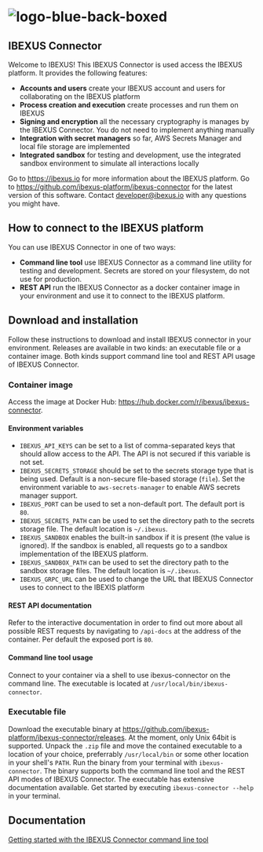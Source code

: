 # ![logo-blue-back-boxed](https://github.com/ibexus-platform/ibexus-connector/assets/67227/d64936b4-372b-4719-b841-2c839936ddb8)

## IBEXUS Connector

Welcome to IBEXUS! This IBEXUS Connector is used access the IBEXUS platform. It provides the following features:

- **Accounts and users** create your IBEXUS account and users for collaborating on the IBEXUS platform
- **Process creation and execution** create processes and run them on IBEXUS
- **Signing and encryption** all the necessary cryptography is manages by the IBEXUS Connector. You do not need to implement anything manually
- **Integration with secret managers** so far, AWS Secrets Manager and local file storage are implemented
- **Integrated sandbox** for testing and development, use the integrated sandbox environment to simulate all interactions locally

Go to <https://ibexus.io> for more information about the IBEXUS platform. Go to <https://github.com/ibexus-platform/ibexus-connector> for the latest version of this software. Contact [developer@ibexus.io](mailto:developer@ibexus.io) with any questions you might have.

## How to connect to the IBEXUS platform

You can use IBEXUS Connector in one of two ways:

- **Command line tool** use IBEXUS Connector as a command line utility for testing and development. Secrets are stored on your filesystem, do not use for production.
- **REST API** run the IBEXUS Connector as a docker container image in your environment and use it to connect to the IBEXUS platform.

## Download and installation

Follow these instructions to download and install IBEXUS connector in your environment. Releases are available in two kinds: an executable file or a container image. Both kinds support command line tool and REST API usage of IBEXUS Connector.

### Container image

Access the image at Docker Hub: <https://hub.docker.com/r/ibexus/ibexus-connector>.

#### Environment variables

- `IBEXUS_API_KEYS` can be set to a list of comma-separated keys that should allow access to the API. The API is not secured if this variable is not set.
- `IBEXUS_SECRETS_STORAGE` should be set to the secrets storage type that is being used. Default is a non-secure file-based storage (`file`). Set the environment variable to `aws-secrets-manager` to enable AWS secrets manager support.
- `IBEXUS_PORT` can be used to set a non-default port. The default port is `80`.
- `IBEXUS_SECRETS_PATH` can be used to set the directory path to the secrets storage file. The default location is `~/.ibexus`.
- `IBEXUS_SANDBOX` enables the built-in sandbox if it is present (the value is ignored). If the sandbox is enabled, all requests go to a sandbox implementation of the IBEXUS platform.
- `IBEXUS_SANDBOX_PATH` can be used to set the directory path to the sandbox storage files. The default location is `~/.ibexus`.
- `IBEXUS_GRPC_URL` can be used to change the URL that IBEXUS Connector uses to connect to the IBEXIS platform

#### REST API documentation

Refer to the interactive documentation in order to find out more about all possible REST requests by navigating to `/api-docs` at the address of the container. Per default the exposed port is `80`.

#### Command line tool usage

Connect to your container via a shell to use ibexus-connector on the command line. The executable is located at `/usr/local/bin/ibexus-connector`.

### Executable file

Download the executable binary at <https://github.com/ibexus-platform/ibexus-connector/releases>. At the moment, only Unix 64bit is supported. Unpack the `.zip` file and move the contained executable to a location of your choice, preferrably `/usr/local/bin` or some other location in your shell's `PATH`. Run the binary from your terminal with `ibexus-connector`. The binary supports both the command line tool and the REST API modes of IBEXUS Connector. The executable has extensive documentation available. Get started by executing `ibexus-connector --help` in your terminal.

## Documentation

[Getting started with the IBEXUS Connector command line tool](https://github.com/ibexus-platform/ibexus-connector/blob/main/docs/getting-started-command-line-tool.md)
